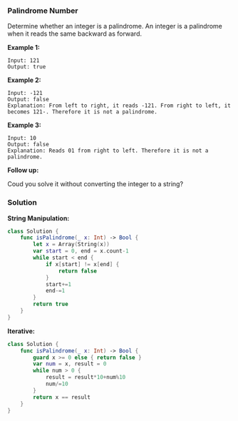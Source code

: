 
### Palindrome Number

Determine whether an integer is a palindrome. An integer is a palindrome when it reads the same backward as forward.

__Example 1:__
```
Input: 121
Output: true
```
__Example 2:__
```
Input: -121
Output: false
Explanation: From left to right, it reads -121. From right to left, it becomes 121-. Therefore it is not a palindrome.
```
__Example 3:__
```
Input: 10
Output: false
Explanation: Reads 01 from right to left. Therefore it is not a palindrome.
```
__Follow up:__

Coud you solve it without converting the integer to a string?

### Solution
__String Manipulation:__
```Swift
class Solution {
    func isPalindrome(_ x: Int) -> Bool {
        let x = Array(String(x))
        var start = 0, end = x.count-1
        while start < end {
            if x[start] != x[end] {
                return false
            }
            start+=1
            end-=1
        }
        return true
    }
}
```
__Iterative:__
```Swift
class Solution {
    func isPalindrome(_ x: Int) -> Bool {
        guard x >= 0 else { return false }
        var num = x, result = 0
        while num > 0 {
            result = result*10+num%10
            num/=10
        }
        return x == result
    }
}
```